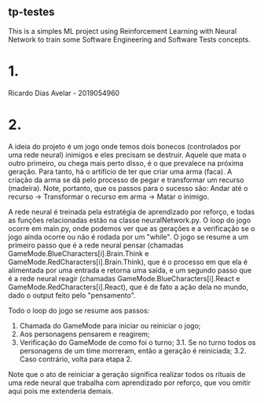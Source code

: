 ## tp-testes
This is a simples ML project using Reinforcement Learning with Neural Network to train some Software Engineering and Software Tests concepts. 

# 1.
Ricardo Dias Avelar - 2019054960
# 2.
A ideia do projeto é um jogo onde temos dois bonecos (controlados por uma rede neural) inimigos e eles precisam se destruir. Aquele que mata o outro primeiro, ou chega mais perto disso, é o que prevalece na próxima geração. Para tanto, há o artifício de ter que criar uma arma (faca). A criação da arma se dá pelo processo de pegar e transformar um recurso (madeira). Note, portanto, que os passos para o sucesso são: Andar até o recurso -> Transformar o recurso em arma -> Matar o inimigo.

A rede neural é treinada pela estratégia de aprendizado por reforço, e todas as funções relacionadas estão na classe neuralNetwork.py. O loop do jogo ocorre em main.py, onde podemos ver que as gerações e a verificação se o jogo ainda ocorre ou não é rodada por um "while". O jogo se resume a um primeiro passo que é a rede neural pensar (chamadas GameMode.BlueCharacters[i].Brain.Think e GameMode.RedCharacters[i].Brain.Think), que é o processo em que ela é alimentada por uma entrada e retorna uma saída, e um segundo passo que é a rede neural reagir (chamadas GameMode.BlueCharacters[i].React e GameMode.RedCharacters[i].React), que é de fato a ação dela no mundo, dado o output feito pelo "pensamento".

Todo o loop do jogo se resume aos passos:
1. Chamada do GameMode para iniciar ou reiniciar o jogo;
2. Aos personagens pensarem e reagirem;
3. Verificação do GameMode de como foi o turno;
    3.1. Se no turno todos os personagens de um time morreram, então a geração é reiniciada;
    3.2. Caso contrário, volta para etapa 2.

Note que o ato de reiniciar a geração significa realizar todos os rituais de uma rede neural que trabalha com aprendizado por reforço, que vou omitir aqui pois me extenderia demais.
